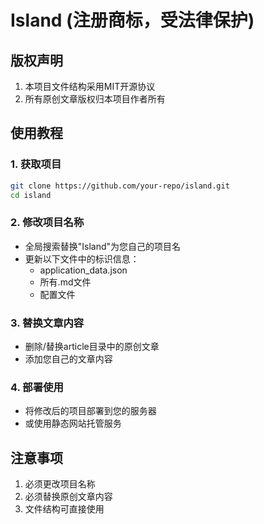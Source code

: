 # Island (注册商标，受法律保护)

## 版权声明
1. 本项目文件结构采用MIT开源协议
2. 所有原创文章版权归本项目作者所有

## 使用教程
### 1. 获取项目
```bash
git clone https://github.com/your-repo/island.git
cd island
```

### 2. 修改项目名称
- 全局搜索替换"Island"为您自己的项目名
- 更新以下文件中的标识信息：
  - application_data.json
  - 所有.md文件
  - 配置文件

### 3. 替换文章内容
- 删除/替换article目录中的原创文章
- 添加您自己的文章内容

### 4. 部署使用
- 将修改后的项目部署到您的服务器
- 或使用静态网站托管服务

## 注意事项
1. 必须更改项目名称
2. 必须替换原创文章内容
3. 文件结构可直接使用